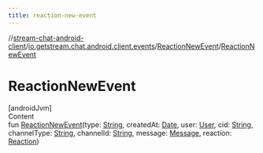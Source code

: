 ```yaml
---
title: reaction-new-event
---
```

//[stream-chat-android-client](../../../index.md)/[io.getstream.chat.android.client.events](../index.md)/[ReactionNewEvent](index.md)/[ReactionNewEvent](ReactionNewEvent.md)



# ReactionNewEvent  
[androidJvm]  
Content  
fun [ReactionNewEvent](ReactionNewEvent.md)(type: [String](https://kotlinlang.org/api/latest/jvm/stdlib/kotlin/-string/index.html), createdAt: [Date](https://developer.android.com/reference/kotlin/java/util/Date.html), user: [User](../../io.getstream.chat.android.client.models/User/index.md), cid: [String](https://kotlinlang.org/api/latest/jvm/stdlib/kotlin/-string/index.html), channelType: [String](https://kotlinlang.org/api/latest/jvm/stdlib/kotlin/-string/index.html), channelId: [String](https://kotlinlang.org/api/latest/jvm/stdlib/kotlin/-string/index.html), message: [Message](../../io.getstream.chat.android.client.models/Message/index.md), reaction: [Reaction](../../io.getstream.chat.android.client.models/Reaction/index.md))  



